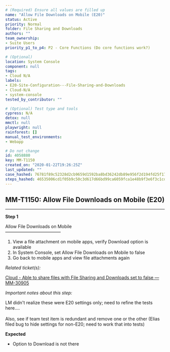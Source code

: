 ```yaml
---
# (Required) Ensure all values are filled up
name: "Allow File Downloads on Mobile (E20)"
status: Active
priority: Normal
folder: File Sharing and Downloads
authors: ""
team_ownership: 
- Suite Users
priority_p1_to_p4: P2 - Core Functions (Do core functions work?)

# (Optional)
location: System Console
component: null
tags:
- Cloud N/A
labels: 
- E20-Site-Configuration---File-Sharing-and-Downloads
- Cloud-N/A
- system-console
tested_by_contributor: ""

# (Optional) Test type and tools
cypress: N/A
detox: null
mmctl: null
playwright: null
rainforest: []
manual_test_environments:
- Webapp

# Do not change
id: 4058880
key: MM-T1150
created_on: "2020-01-22T19:26:25Z"
last_updated: ""
case_hashed: 76781f89c52328d2cb9659d1592ba8bd36242db89e956f2d194fd25f17b2c9391412d08cb3ae2fb6c85c91d8e8387684
steps_hashed: 46535006cd1f05b9c50c3d617d66bd99ca6059fca1e48b9f3e6f3c1cd8bd4ba0ae7d00031366781652a8a2faec3e86b0
---
```


<!-- (Auto-generated) Based on frontmatter's "key" and "name" -->

## MM-T1150: Allow File Downloads on Mobile (E20)

---

**Step 1**

Allow File Downloads on Mobile\
–––––––––––––––––––––––––

1. View a file attachment on mobile apps, verify Download option is available
2. In System Console, set Allow File Downloads on Mobile to false
3. Go back to mobile apps and view file attachments again

_Related ticket(s):_

[Cloud - Able to share files with File Sharing and Downloads set to false — MM-30905](https://mattermost.atlassian.net/browse/MM-30905)

_Important notes about this step:_

LM didn't realize these were E20 settings only; need to refine the tests here....\
\
Also, see if team test item is redundant and remove one or the other (Elias filed bug to hide settings for non-E20; need to work that into tests)

**Expected**

- Option to Download is not there
